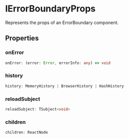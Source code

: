 # IErrorBoundaryProps

Represents the props of an ErrorBoundary component.

## Properties

### onError

```ts
onError: (error: Error, errorInfo: any) => void
```

### history

```ts
history: MemoryHistory | BrowserHistory | HashHistory
```

### reloadSubject

```ts
reloadSubject: TSubject<void>
```

### children

```ts
children: ReactNode
```
